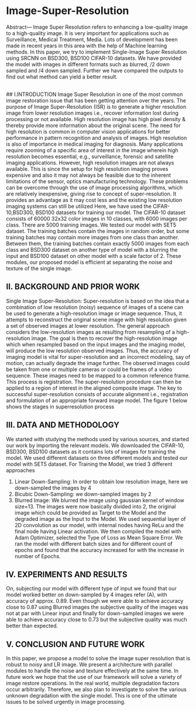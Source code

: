 # Image-Super-Resolution
Abstract— Image Super Resolution refers to enhancing a
low-quality image to a high-quality image. It is very
important for applications such as Surveillance, Medical
Treatment, Media. Lots of development has been made in
recent years in this area with the help of Machine learning
methods. In this paper, we try to implement Single-Image
Super Resolution using SRCNN on BSD300, BSD100
CIFAR-10 datasets. We have provided the model with
images in different formats such as blurred, /2 down
sampled and /4 down sampled. Further we have compared
the outputs to find out what method can yield a better
result.

<br>
## I.INTRODUCTION
Image Super Resolution in one of the most common image
restoration issue that has been getting attention over the years.
The purpose of Image Super-Resolution (ISR) is to generate a
higher resolution image from lower resolution images i.e.,
recover information lost during processing or not available. High
resolution image has high pixel density & thereby provide more
information about the original scene. The need for high
resolution is common in computer vision applications for better
performance in pattern recognition and analysis of images. High
resolution is also of importance in medical imaging for
diagnosis. Many applications require zooming of a specific area
of interest in the image wherein high resolution becomes
essential, e.g., surveillance, forensic and satellite imaging
applications. However, high resolution images are not always
available. This is since the setup for high resolution imaging
proves expensive and also it may not always be feasible due to
the inherent limitations of the sensor, optics manufacturing
technology. These problems can be overcome through the use of
image processing algorithms, which are relatively inexpensive,
giving rise to concept of super-resolution. It provides an
advantage as it may cost less and the existing low resolution
imaging systems can still be utilized Here, we have used the
CIFAR-10,BSD300, BSD100 datasets for training our model.
The CIFAR-10 dataset consists of 60000 32x32 color images in
10 classes, with 6000 images per class. There are 5000 training
images. We tested our model with SET5 dataset. The training
batches contain the images in random order, but some training
batches may contain more images from one class than another.
Between them, the training batches contain exactly 5000 images
from each class and BSD300 dataset on another type of model
with a blurring the input and BSD100 dataset on other model
with a scale factor of 2. These modules, our proposed model is
efficient at separating the noise and texture of the single image.

<br>

## II. BACKGROUND AND PRIOR WORK
Single Image Super-Resolution: Super-resolution is based on
the idea that a combination of low resolution (noisy) sequence
of images of a scene can be used to generate a high-resolution
image or image sequence. Thus, it attempts to reconstruct the
original scene image with high resolution given a set of
observed images at lower resolution. The general approach
considers the low-resolution images as resulting from
resampling of a high-resolution image. The goal is then to
recover the high-resolution image which when resampled based
on the input images and the imaging model, will produce the
low resolution observed images. Thus, the accuracy of imaging
model is vital for super-resolution and an incorrect modeling,
say of motion, can actually degrade the image further. The
observed images could be taken from one or multiple cameras
or could be frames of a video sequence. These images need to
be mapped to a common reference frame. This process is
registration. The super-resolution procedure can then be applied
to a region of interest in the aligned composite image. The key
to successful super-resolution consists of accurate alignment
i.e., registration and formulation of an appropriate forward
image model. The figure 1 below shows the stages in superresolution process

## III. DATA AND METHODOLOGY
We started with studying the methods used by various sources,
and started our work by importing the relevant models.
We downloaded the CIFAR-10, BSD300, BSD100 datasets as
it contains lots of images for training the model. We used
different datasets on three different models and tested our
model with SET5 dataset.
For Training the Model, we tried 3 different approaches
1. Linear Down-Sampling: In order to obtain low resolution
image, here we down-sampled the images by 4
2. Bicubic Down-Sampling: we down-sampled images by 2
3. Blurred Image: We blurred the image using gaussian
kernel of window size=13.
The images were now basically divided into 2, the original
image which could be provided as Target to the Model and the
degraded image as the Input to the Model. We used sequential
layer of 2D convolution as our model, with internal nodes
having ReLu and the final node having Linear activation. We
then compiled the model with Adam Optimizer, selected the
Type of Loss as Mean Square Error. We ran the model with
different batch sizes and for different count of epochs and found
that the accuracy increased for with the increase in number of
Epochs.

## IV. EXPERIMENTS AND RESULTS
On, subjecting our model with different type of input we
found that our model worked better on down-sampled by 4
images refer (A), with accuracy of approx. 0.89. Even though
we were able to achieve accuracy close to 0.87 using Blurred
images the subjective quality of the images was not at par with
Linear input and finally for down-sampled images we were
able to achieve accuracy close to 0.73 but the subjective
quality was much better than expected.


## V. CONCLUSION AND FUTURE WORK
In this paper, we propose a model to solve the image super
resolution that is robust to noisy and LR image. We present a
architecture with parallel modules to handle the noise and
texture effectively at the same time. In future work we hope
that the use of our framework will solve a variety of image
restore operations. In the real world, multiple degradation
factors occur arbitrarily. Therefore, we also plan to investigate
to solve the various unknown degradation with the single
model. This is one of the ultimate issues to be solved urgently
in image processing.
